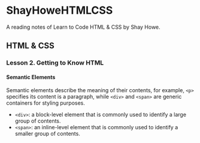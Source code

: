 # ShayHoweHTMLCSS
A reading notes of Learn to Code HTML &amp; CSS by Shay Howe.

## HTML & CSS

### Lesson 2. Getting to Know HTML

#### Semantic Elements

Semantic elements describe the meaning of their contents, for example, `<p>` specifies its content is a paragraph, while `<div>` and `<span>` are generic containers for styling purposes. 

- `<div>`: a block-level element that is commonly used to identify a large group of contents.
- `<span>`: an inline-level element that is commonly used to identify a smaller group of contents.
